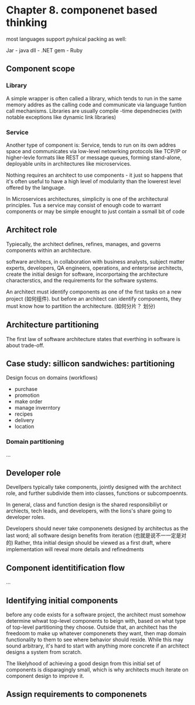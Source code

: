 

# Chapter 8. componenet based thinking

most languages support pyhsical packing as well:

Jar - java
dll - .NET
gem - Ruby


## Component scope


### Library
A simple wrapper is often called a library, which tends to run in the same memory addres as the calling code and communicate via language funtion call mechanisms. Libraries are usually compile -time dependnecies (with notable exceptions like dynamic link libraries)

### Service
Another type of component is: Service, tends to run on its own addres space and communicates via low-level netowrking protocols like TCP/IP or higher-levle formats like REST or message queues, forming stand-alone, deployable units in architectures like microservices.

Nothing requires  an architect to use components - it just so happens that it's often useful to have a high level of modularity than the lowerest level offered by the language.


In Microservices architectures, simplicity is one of the architectural principles. Tus a service may consist of enough code to warrant components or may be simple enought to just contain a ssmall bit of code

## Architect role


Typiecally, the architect defines, refines, manages, and governs components within an architecture.

software architecs, in collaboration with business analysts, subject matter experts, developers, QA engineers, operations, and enterprise architects, create the initial design for software, incorportaing the architecture characterstics, and the requirements for the software systems.

An architect must identify components as one of the first tasks on a new project (如何组件). but before an architect can identify components, they must know how to partition the architecture. (如何分片？ 划分)



## Architecture partitioning

The first law of software architecture states that everthing in software is about trade-off.



## Case study: sillicon sandwiches: partitioning


Design focus on domains (workflows)

* purchase
* promotion
* make order
* manage inverntory
* recipes
* delivery
* location

### Domain partitioning
...

## Developer role 

Devellpers typically take components, jointly designed with the architect role, and further subdivide them into classes, functions or subcompoennts. 

In general, class and function design is the shared responsibiliyt or archiects, tech leads, and developers, with the lions's share going to developer roles.

Developers should never take componenets designed by architectus as the last word; all software design benefits from iteration (也就是说不一一定是对的)
Rather, thta initial design should be viewed as a first draft, where implementation will reveal more details and refinedments

## Component identitification flow
...


## Identifying initial components
before any code exists for a software project, the architect must somehow determine whwat top-level components to beign with, based on what type of top-level partitioning they choose.
Outside that, an architect has the freedoom to make up whatever componenets they want, then map domain functionality to them to see where behavior should reside.
While this may sound arbitrary, it's hard to  start with anything more concrete if an architect designs a system from scratch.

The likelyhood of achieving a good design from this initial set of components is disparagingly small, which is why architects much iterate on component design to improve it.


## Assign requirements to componenets



